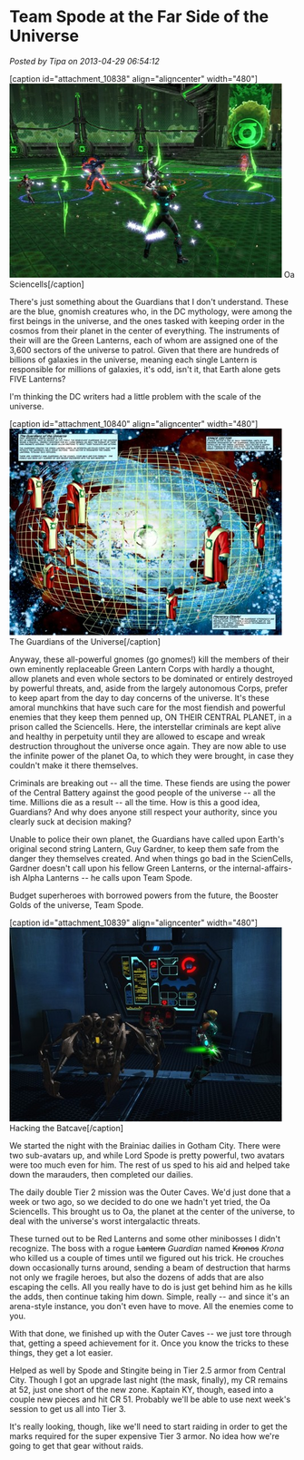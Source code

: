 # Team Spode at the Far Side of the Universe

*Posted by Tipa on 2013-04-29 06:54:12*

[caption id="attachment\_10838" align="aligncenter" width="480"][![Oa Sciencells](../../../uploads/2013/04/MADV113_DESIGNERDATA-PC-28-22.57.020-480x342.jpg)](../../../uploads/2013/04/MADV113_DESIGNERDATA-PC-28-22.57.020.jpg) Oa Sciencells[/caption]

There's just something about the Guardians that I don't understand. These are the blue, gnomish creatures who, in the DC mythology, were among the first beings in the universe, and the ones tasked with keeping order in the cosmos from their planet in the center of everything. The instruments of their will are the Green Lanterns, each of whom are assigned one of the 3,600 sectors of the universe to patrol. Given that there are hundreds of billions of galaxies in the universe, meaning each single Lantern is responsible for millions of galaxies, it's odd, isn't it, that Earth alone gets FIVE Lanterns?

I'm thinking the DC writers had a little problem with the scale of the universe.

[caption id="attachment\_10840" align="aligncenter" width="480"][![The Guardians of the Universe](../../../uploads/2013/04/Space_Sectors_01-480x364.jpg)](../../../uploads/2013/04/Space_Sectors_01.jpg) The Guardians of the Universe[/caption]

Anyway, these all-powerful gnomes (go gnomes!) kill the members of their own eminently replaceable Green Lantern Corps with hardly a thought, allow planets and even whole sectors to be dominated or entirely destroyed by powerful threats, and, aside from the largely autonomous Corps, prefer to keep apart from the day to day concerns of the universe. It's these amoral munchkins that have such care for the most fiendish and powerful enemies that they keep them penned up, ON THEIR CENTRAL PLANET, in a prison called the Sciencells. Here, the interstellar criminals are kept alive and healthy in perpetuity until they are allowed to escape and wreak destruction throughout the universe once again. They are now able to use the infinite power of the planet Oa, to which they were brought, in case they couldn't make it there themselves.

Criminals are breaking out -- all the time. These fiends are using the power of the Central Battery against the good people of the universe -- all the time. Millions die as a result -- all the time. How is this a good idea, Guardians? And why does anyone still respect your authority, since you clearly suck at decision making?

Unable to police their own planet, the Guardians have called upon Earth's original second string Lantern, Guy Gardner, to keep them safe from the danger they themselves created. And when things go bad in the ScienCells, Gardner doesn't call upon his fellow Green Lanterns, or the internal-affairs-ish Alpha Lanterns -- he calls upon Team Spode.

Budget superheroes with borrowed powers from the future, the Booster Golds of the universe, Team Spode.

[caption id="attachment\_10839" align="aligncenter" width="480"][![Hacking the Batcave](../../../uploads/2013/04/INTCHARLIGHTRIG_NEUT-PC-14-23.06.490-480x342.jpg)](../../../uploads/2013/04/INTCHARLIGHTRIG_NEUT-PC-14-23.06.490.jpg) Hacking the Batcave[/caption]

We started the night with the Brainiac dailies in Gotham City. There were two sub-avatars up, and while Lord Spode is pretty powerful, two avatars were too much even for him. The rest of us sped to his aid and helped take down the marauders, then completed our dailies.

The daily double Tier 2 mission was the Outer Caves. We'd just done that a week or two ago, so we decided to do one we hadn't yet tried, the Oa Sciencells. This brought us to Oa, the planet at the center of the universe, to deal with the universe's worst intergalactic threats.

These turned out to be Red Lanterns and some other minibosses I didn't recognize. The boss with a rogue ~~Lantern~~ *Guardian* named ~~Kronos~~ *Krona* who killed us a couple of times until we figured out his trick. He crouches down occasionally turns around, sending a beam of destruction that harms not only we fragile heroes, but also the dozens of adds that are also escaping the cells. All you really have to do is just get behind him as he kills the adds, then continue taking him down. Simple, really -- and since it's an arena-style instance, you don't even have to move. All the enemies come to you.

With that done, we finished up with the Outer Caves -- we just tore through that, getting a speed achievement for it. Once you know the tricks to these things, they get a lot easier.

Helped as well by Spode and Stingite being in Tier 2.5 armor from Central City. Though I got an upgrade last night (the mask, finally), my CR remains at 52, just one short of the new zone. Kaptain KY, though, eased into a couple new pieces and hit CR 51. Probably we'll be able to use next week's session to get us all into Tier 3.

It's really looking, though, like we'll need to start raiding in order to get the marks required for the super expensive Tier 3 armor. No idea how we're going to get that gear without raids.
